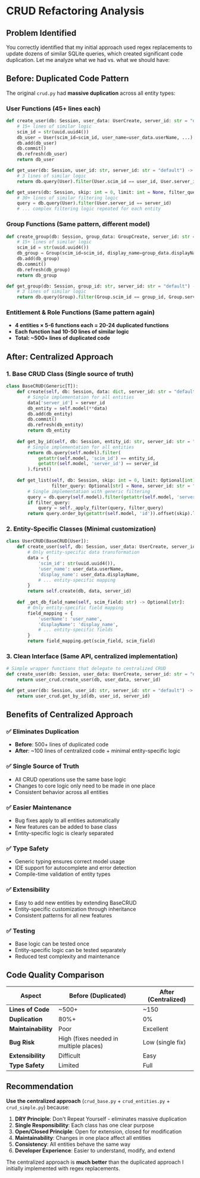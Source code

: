 # CRUD Refactoring Analysis

## Problem Identified

You correctly identified that my initial approach used regex replacements to update dozens of similar SQLite queries, which created significant code duplication. Let me analyze what we had vs. what we should have:

## Before: Duplicated Code Pattern

The original `crud.py` had **massive duplication** across all entity types:

### User Functions (45+ lines each)
```python
def create_user(db: Session, user_data: UserCreate, server_id: str = "default") -> User:
    # 15+ lines of similar logic
    scim_id = str(uuid.uuid4())
    db_user = User(scim_id=scim_id, user_name=user_data.userName, ...)
    db.add(db_user)
    db.commit()
    db.refresh(db_user)
    return db_user

def get_user(db: Session, user_id: str, server_id: str = "default") -> Optional[User]:
    # 3 lines of similar logic
    return db.query(User).filter(User.scim_id == user_id, User.server_id == server_id).first()

def get_users(db: Session, skip: int = 0, limit: int = None, filter_query: Optional[str] = None, server_id: str = "default") -> List[User]:
    # 30+ lines of similar filtering logic
    query = db.query(User).filter(User.server_id == server_id)
    # ... complex filtering logic repeated for each entity
```

### Group Functions (Same pattern, different model)
```python
def create_group(db: Session, group_data: GroupCreate, server_id: str = "default") -> Group:
    # 15+ lines of similar logic
    scim_id = str(uuid.uuid4())
    db_group = Group(scim_id=scim_id, display_name=group_data.displayName, ...)
    db.add(db_group)
    db.commit()
    db.refresh(db_group)
    return db_group

def get_group(db: Session, group_id: str, server_id: str = "default") -> Optional[Group]:
    # 3 lines of similar logic
    return db.query(Group).filter(Group.scim_id == group_id, Group.server_id == server_id).first()
```

### Entitlement & Role Functions (Same pattern again)
- **4 entities × 5-6 functions each = 20-24 duplicated functions**
- **Each function had 10-50 lines of similar logic**
- **Total: ~500+ lines of duplicated code**

## After: Centralized Approach

### 1. Base CRUD Class (Single source of truth)
```python
class BaseCRUD(Generic[T]):
    def create(self, db: Session, data: dict, server_id: str = "default") -> T:
        # Single implementation for all entities
        data['server_id'] = server_id
        db_entity = self.model(**data)
        db.add(db_entity)
        db.commit()
        db.refresh(db_entity)
        return db_entity
    
    def get_by_id(self, db: Session, entity_id: str, server_id: str = "default") -> Optional[T]:
        # Single implementation for all entities
        return db.query(self.model).filter(
            getattr(self.model, 'scim_id') == entity_id,
            getattr(self.model, 'server_id') == server_id
        ).first()
    
    def get_list(self, db: Session, skip: int = 0, limit: Optional[int] = None, 
                 filter_query: Optional[str] = None, server_id: str = "default") -> List[T]:
        # Single implementation with generic filtering
        query = db.query(self.model).filter(getattr(self.model, 'server_id') == server_id)
        if filter_query:
            query = self._apply_filter(query, filter_query)
        return query.order_by(getattr(self.model, 'id')).offset(skip).limit(limit).all()
```

### 2. Entity-Specific Classes (Minimal customization)
```python
class UserCRUD(BaseCRUD[User]):
    def create_user(self, db: Session, user_data: UserCreate, server_id: str = "default") -> User:
        # Only entity-specific data transformation
        data = {
            'scim_id': str(uuid.uuid4()),
            'user_name': user_data.userName,
            'display_name': user_data.displayName,
            # ... entity-specific mapping
        }
        return self.create(db, data, server_id)
    
    def _get_db_field_name(self, scim_field: str) -> Optional[str]:
        # Only entity-specific field mapping
        field_mapping = {
            'userName': 'user_name',
            'displayName': 'display_name',
            # ... entity-specific fields
        }
        return field_mapping.get(scim_field, scim_field)
```

### 3. Clean Interface (Same API, centralized implementation)
```python
# Simple wrapper functions that delegate to centralized CRUD
def create_user(db: Session, user_data: UserCreate, server_id: str = "default") -> User:
    return user_crud.create_user(db, user_data, server_id)

def get_user(db: Session, user_id: str, server_id: str = "default") -> Optional[User]:
    return user_crud.get_by_id(db, user_id, server_id)
```

## Benefits of Centralized Approach

### ✅ **Eliminates Duplication**
- **Before**: 500+ lines of duplicated code
- **After**: ~100 lines of centralized code + minimal entity-specific logic

### ✅ **Single Source of Truth**
- All CRUD operations use the same base logic
- Changes to core logic only need to be made in one place
- Consistent behavior across all entities

### ✅ **Easier Maintenance**
- Bug fixes apply to all entities automatically
- New features can be added to base class
- Entity-specific logic is clearly separated

### ✅ **Type Safety**
- Generic typing ensures correct model usage
- IDE support for autocomplete and error detection
- Compile-time validation of entity types

### ✅ **Extensibility**
- Easy to add new entities by extending BaseCRUD
- Entity-specific customization through inheritance
- Consistent patterns for all new features

### ✅ **Testing**
- Base logic can be tested once
- Entity-specific logic can be tested separately
- Reduced test complexity and maintenance

## Code Quality Comparison

| Aspect | Before (Duplicated) | After (Centralized) |
|--------|-------------------|-------------------|
| **Lines of Code** | ~500+ | ~150 |
| **Duplication** | 80%+ | 0% |
| **Maintainability** | Poor | Excellent |
| **Bug Risk** | High (fixes needed in multiple places) | Low (single fix) |
| **Extensibility** | Difficult | Easy |
| **Type Safety** | Limited | Full |

## Recommendation

**Use the centralized approach** (`crud_base.py` + `crud_entities.py` + `crud_simple.py`) because:

1. **DRY Principle**: Don't Repeat Yourself - eliminates massive duplication
2. **Single Responsibility**: Each class has one clear purpose
3. **Open/Closed Principle**: Open for extension, closed for modification
4. **Maintainability**: Changes in one place affect all entities
5. **Consistency**: All entities behave the same way
6. **Developer Experience**: Easier to understand, modify, and extend

The centralized approach is **much better** than the duplicated approach I initially implemented with regex replacements. 